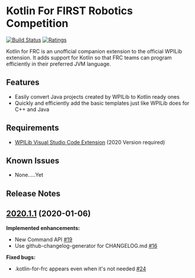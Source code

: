 # Kotlin For FIRST Robotics Competition

[![Build Status](https://travis-ci.com/zPaw/kotlin-for-frc.svg?branch=master)](https://travis-ci.com/zPaw/kotlin-for-frc)
[![Ratings](https://vsmarketplacebadge.apphb.com/rating/brenek.kotlin-for-frc.svg)](https://marketplace.visualstudio.com/items?itemName=brenek.kotlin-for-frc)

Kotlin for FRC is an unofficial companion extension to the official WPILib extension. It adds support for Kotlin so that FRC teams can program efficiently in their preferred JVM language.

## Features

* Easily convert Java projects created by WPILib to Kotlin ready ones
* Quickly and efficiently add the basic templates just like WPILib does for C++ and Java

## Requirements

* [WPILib Visual Studio Code Extension](https://github.com/wpilibsuite/vscode-wpilib/releases) (2020 Version required)

## Known Issues

* None.....Yet

## Release Notes

## [2020.1.1](https://github.com/zPaw/kotlin-for-frc/tree/2020.1.1) (2020-01-06)

**Implemented enhancements:**

- New Command API [\#19](https://github.com/zPaw/kotlin-for-frc/issues/19)
- Use github-changelog-generator for CHANGELOG.md [\#16](https://github.com/zPaw/kotlin-for-frc/issues/16)

**Fixed bugs:**

- .kotlin-for-frc appears even when it's not needed [\#24](https://github.com/zPaw/kotlin-for-frc/issues/24)
